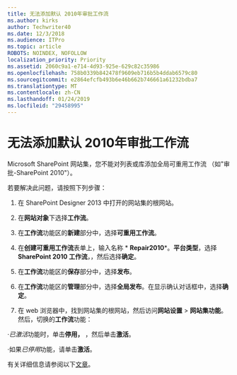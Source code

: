 ```yaml
---
title: 无法添加默认 2010年审批工作流
ms.author: kirks
author: Techwriter40
ms.date: 12/3/2018
ms.audience: ITPro
ms.topic: article
ROBOTS: NOINDEX, NOFOLLOW
localization_priority: Priority
ms.assetid: 2060c9a1-e714-4d93-925e-629c82c35986
ms.openlocfilehash: 758b0339b842478f9609eb716b5b4ddab6579c80
ms.sourcegitcommit: e2864efcfb493b6e46b662b746661a61232bdba7
ms.translationtype: MT
ms.contentlocale: zh-CN
ms.lasthandoff: 01/24/2019
ms.locfileid: "29458995"
---
```

# <a name="cant-add-default-2010-approval-workflow"></a>无法添加默认 2010年审批工作流

Microsoft SharePoint 网站集，您不能对列表或库添加全局可重用工作流 （如"审批-SharePoint 2010"）。
  
若要解决此问题，请按照下列步骤： 
  
1. 在 SharePoint Designer 2013 中打开的网站集的根网站。
  
2. 在**网站对象**下选择**工作流**。 
  
3. 在**工作流**功能区的**新建**部分中，选择**可重用工作流**。 
  
4. 在**创建可重用工作流**表单上，输入名称 * **Repair2010***。**平台类型**，选择**SharePoint 2010 工作流**，，然后选择**确定**。 
  
5. 在**工作流**功能区的**保存**部分中，选择**发布**。 
  
6. 在**工作流**功能区的**管理**部分中，选择**全局发布**。在显示确认对话框中，选择**确定**。 
  
7. 在 web 浏览器中，找到网站集的根网站，然后访问**网站设置** \> **网站集功能**。然后，切换的**工作流**功能： 
  
·*已激活*功能时，单击**停用，** ，然后单击**激活**。 
  
·如果*已停用*功能，请单击**激活**。 
  
有关详细信息请参阅以下[文章](https://go.microsoft.com/fwlink/?linkid=2047770&amp;clcid=0x409)。
  

